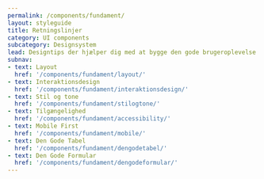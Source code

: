 ```yaml
---
permalink: /components/fundament/
layout: styleguide
title: Retningslinjer
category: UI components
subcategory: Designsystem
lead: Designtips der hjælper dig med at bygge den gode brugeroplevelse
subnav:
- text: Layout
  href: '/components/fundament/layout/'
- text: Interaktionsdesign
  href: '/components/fundament/interaktionsdesign/'
- text: Stil og tone
  href: '/components/fundament/stilogtone/'
- text: Tilgængelighed
  href: '/components/fundament/accessibility/'
- text: Mobile First
  href: '/components/fundament/mobile/'
- text: Den Gode Tabel
  href: '/components/fundament/dengodetabel/'
- text: Den Gode Formular
  href: '/components/fundament/dengodeformular/'
---
```



